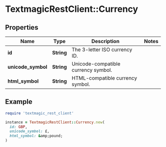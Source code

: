 # TextmagicRestClient::Currency

## Properties

| Name | Type | Description | Notes |
| ---- | ---- | ----------- | ----- |
| **id** | **String** | The 3-letter ISO currency ID. |  |
| **unicode_symbol** | **String** | Unicode-compatible currency symbol. |  |
| **html_symbol** | **String** | HTML-compatible currency symbol. |  |

## Example

```ruby
require 'textmagic_rest_client'

instance = TextmagicRestClient::Currency.new(
  id: GBP,
  unicode_symbol: £,
  html_symbol: &amp;pound;
)
```

